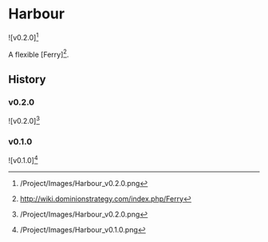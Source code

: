 # Harbour

![v0.2.0][^v0.2.0]

A flexible [Ferry][^Ferry].

## History

### v0.2.0

![v0.2.0][^v0.2.0]

### v0.1.0

![v0.1.0][^v0.1.0]

[^v0.1.0]: /Project/Images/Harbour_v0.1.0.png
[^v0.2.0]: /Project/Images/Harbour_v0.2.0.png
[^Ferry]: http://wiki.dominionstrategy.com/index.php/Ferry
